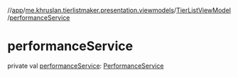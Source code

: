 //[app](../../../index.md)/[me.khruslan.tierlistmaker.presentation.viewmodels](../index.md)/[TierListViewModel](index.md)/[performanceService](performance-service.md)

# performanceService

private val [performanceService](performance-service.md): [PerformanceService](../../me.khruslan.tierlistmaker.util.performance/-performance-service/index.md)
